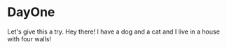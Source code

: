 # DayOne
Let's give this a try.
Hey there! I have a dog and a cat and I live in a house with four walls!
